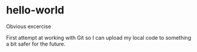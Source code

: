 # hello-world
Obvious excercise

First attempt at working with Git so I can upload my local code to something a bit safer for the future.
